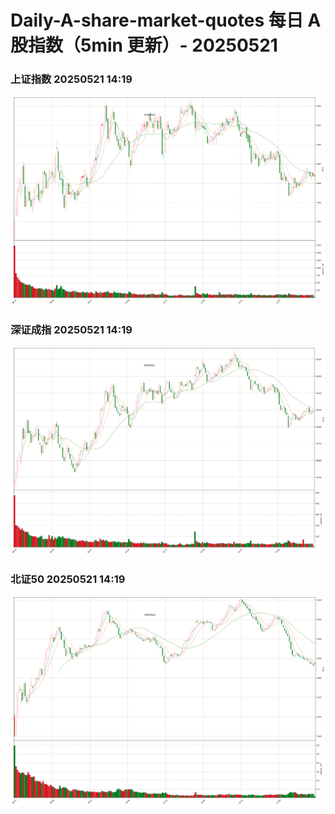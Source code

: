 
# Daily-A-share-market-quotes 每日 A 股指数（5min 更新）- 20250521

### 上证指数 20250521 14:19
![](./fig/2025/5/20250521-sh000001.png)

### 深证成指 20250521 14:19
![](./fig/2025/5/20250521-sz399001.png)

### 北证50 20250521 14:19
![](./fig/2025/5/20250521-bj899050.png)
